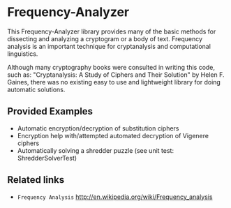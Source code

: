 Frequency-Analyzer
==================

This Frequency-Analyzer library provides many of the basic methods for dissecting and analyzing
a cryptogram or a body of text. Frequency analysis is an important technique for cryptanalysis
and computational linguistics.

Although many cryptography books were consulted in writing this code, such as: "Cryptanalysis: A Study of Ciphers and Their Solution" by Helen F. Gaines, there was no existing easy to use and lightweight library for doing automatic solutions. 

Provided Examples
-----------------
* Automatic encryption/decryption of substitution ciphers
* Encryption help with/attempted automated decryption of Vigenere ciphers
* Automatically solving a shredder puzzle (see unit test: ShredderSolverTest)

Related links
-------------
* `Frequency Analysis` <http://en.wikipedia.org/wiki/Frequency_analysis>
